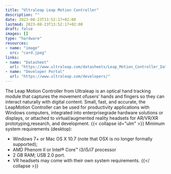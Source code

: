 ```yaml
---
title: "Ultraleap Leap Motion Controller"
description: ""
date: 2023-08-23T13:52:17+02:00
lastmod: 2023-08-23T13:52:17+02:00
draft: false
images: []
type: "hardware"
resources:
- name: "image"
  src: "card.jpeg"
links:
- name: "Datasheet"
  url: "https://www.ultraleap.com/datasheets/Leap_Motion_Controller_Datasheet.pdf"
- name: "Developer Portal"
  url: "https://www.ultraleap.com/developers/"
---
```

The Leap Motion Controller from Ultraleap is an optical hand tracking module that captures the movement ofusers’ hands and fingers so they can interact naturally with digital content. Small, fast, and accurate, the LeapMotion Controller can be used for productivity applications with Windows computers, integrated into enterprisegrade hardware solutions or displays, or attached to virtual/augmented reality headsets for AR/VR/XR prototyping,research, and development.
{{< collapse id="ulm" >}}
Minimum system requirements (desktop):

- Windows 7+ or Mac OS X 10.7 (note that OSX is no longer formally supported);
- AMD Phenom II or Intel® Core™ i3/i5/i7 processor
- 2 GB RAM; USB 2.0 port.
- VR headsets may come with their own system requirements.
{{</ collapse >}}